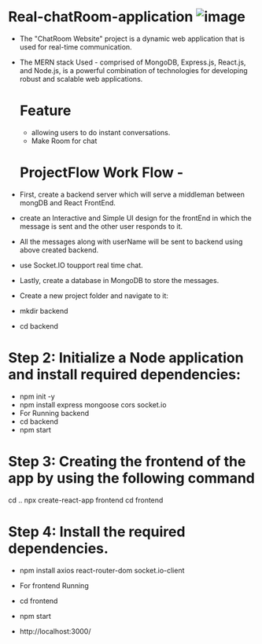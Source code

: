 
# Real-chatRoom-application   ![image](https://github.com/user-attachments/assets/bf6fd00c-94c1-49e7-91f6-fd58b045f918)

- The "ChatRoom Website" project is a dynamic web application that is used for real-time communication.
- The MERN stack Used -  comprised of MongoDB, Express.js, React.js, and Node.js, is a powerful combination of technologies for developing robust and scalable web applications.
  # Feature
  - allowing users to do instant conversations.
  - Make Room for chat
 
  # ProjectFlow Work Flow -
- First, create a backend server which will serve a middleman between mongDB and React FrontEnd.
- create an Interactive and Simple UI design for the frontEnd in which the message is sent and the other user responds to it.
- All the messages along with userName will be sent to backend using above created backend.
- use Socket.IO toupport real time chat.
- Lastly, create a database in MongoDB to store the messages.

- Create a new project folder and navigate to it:
- mkdir backend
- cd backend

 # Step 2: Initialize a Node application and install required dependencies:

- npm init -y
- npm install express mongoose cors socket.io
- For Running backend
- cd backend
- npm start


# Step 3: Creating the frontend of the app by using the following command

cd ..
npx create-react-app frontend
cd frontend
# Step 4: Install the required dependencies.

- npm install axios react-router-dom socket.io-client

- For frontend Running
- cd frontend
- npm start

- http://localhost:3000/




